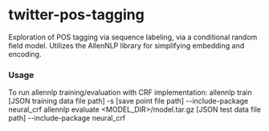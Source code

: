 # twitter-pos-tagging
Exploration of POS tagging via sequence labeling, via a conditional random field model.
Utilizes the AllenNLP library for simplifying embedding and encoding.


### Usage
To run allennlp training/evaluation with CRF implementation:
allennlp train [JSON training data file path] -s [save point file path] --include-package neural_crf
allennlp evaluate <MODEL_DIR>/model.tar.gz [JSON test data file path] --include-package neural_crf

